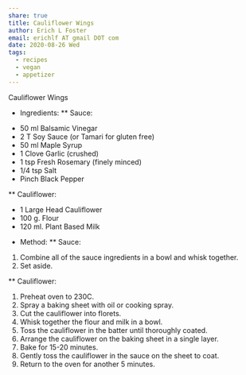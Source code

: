 ```yaml
---
share: true
title: Cauliflower Wings
author: Erich L Foster
email: erichlf AT gmail DOT com
date: 2020-08-26 Wed
tags:
  - recipes
  - vegan
  - appetizer
---
```


Cauliflower Wings
* Ingredients:
** Sauce:
- 50 ml Balsamic Vinegar
- 2 T Soy Sauce (or Tamari for gluten free)
- 50 ml Maple Syrup
- 1 Clove Garlic (crushed)
- 1 tsp Fresh Rosemary (finely minced)
- 1/4 tsp Salt
- Pinch Black Pepper

** Cauliflower:
- 1 Large Head Cauliflower
- 100 g. Flour
- 120 ml. Plant Based Milk

* Method:
** Sauce:
1. Combine all of the sauce ingredients in a bowl and whisk together.
2. Set aside.

** Cauliflower:
1. Preheat oven to 230C.
2. Spray a baking sheet with oil or cooking spray.
3. Cut the cauliflower into florets.
4. Whisk together the flour and milk in a bowl.
5. Toss the cauliflower in the batter until thoroughly coated.
6. Arrange the cauliflower on the baking sheet in a single layer.
7. Bake for 15-20 minutes.
8. Gently toss the cauliflower in the sauce on the sheet to coat.
9. Return to the oven for another 5 minutes.
